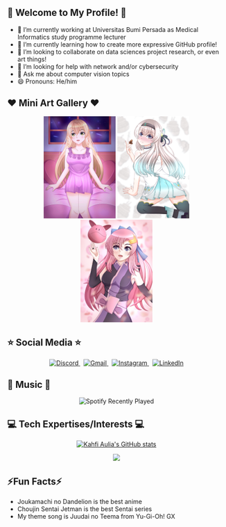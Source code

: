 ## 👋 Welcome to My Profile! 👋
- 🔭 I’m currently working at Universitas Bumi Persada as Medical Informatics study programme lecturer
- 🌱 I’m currently learning how to create more expressive GitHub profile!
- 👯 I’m looking to collaborate on data sciences project research, or even art things!
- 🤔 I’m looking for help with network and/or cybersecurity
- 💬 Ask me about computer vision topics
- 😄 Pronouns: He/him
  
## ❤️️ Mini Art Gallery ❤️
<div align="center">
<img width=33% src="https://raw.githubusercontent.com/kahfiaulia/kahfiaulia/refs/heads/main/124501273_p1.jpg" />
<img width=33% src="https://raw.githubusercontent.com/kahfiaulia/kahfiaulia/refs/heads/main/121945835_p2.jpg" />
<img width=33% src="https://raw.githubusercontent.com/kahfiaulia/kahfiaulia/refs/heads/main/118857406_p0.jpg" />
</div>

## ⭐ Social Media ⭐
<p align="center">
  <a href="https://discord.com/users/446326587844067328">
    <img src="https://skillicons.dev/icons?i=discord" alt="Discord">
  </a>
  &nbsp;
  <a href="mailto:auliamuhammadkahfi@gmail.com?subject=Hello%20Kahfi,%20From%20Github">
    <img src="https://skillicons.dev/icons?i=gmail" alt="Gmail">
  </a>
  &nbsp;
  <a href="https://www.instagram.com/kahfiaulia39/">
    <img src="https://skillicons.dev/icons?i=instagram" alt="Instagram">
  </a>
  &nbsp;
  <a href="https://www.linkedin.com/in/muhammad-kahfi-aulia-a4404631a/?originalSubdomain=id">
    <img src="https://skillicons.dev/icons?i=linkedin" alt="LinkedIn">
  </a>
</p>

## 🎵 Music 🎵
<p align="center">
  <img src="https://spotify-recently-played-readme.vercel.app/api?user=3q8i26dlnvot4i3zx92fxp3yn" alt="Spotify Recently Played">
</p>


## 💻 Tech Expertises/Interests 💻
<p align="center">
  <a href="https://github.com/kahfiaulia/github-readme-stats">
    <img src="https://github-readme-stats.vercel.app/api?username=kahfiaulia&theme=tokyonight&show_icons=true" alt="Kahfi Aulia's GitHub stats">
  </a>
</p>

<p align="center">
  <a href="https://skillicons.dev">
    <img src="https://skillicons.dev/icons?i=debian,django,flask,git,laravel,mysql,opencv,ps,py,tensorflow,vscode" />
  </a>
</p>

## ⚡Fun Facts⚡
- Joukamachi no Dandelion is the best anime
- Choujin Sentai Jetman is the best Sentai series
- My theme song is Juudai no Teema from Yu-Gi-Oh! GX
